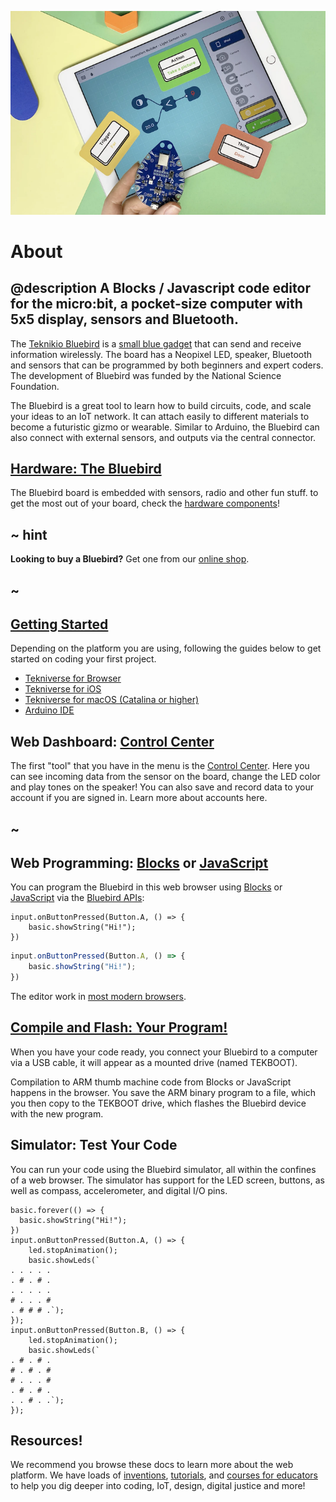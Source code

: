 ![](/static/bb/about_cover.png)

# About

## @description A Blocks / Javascript code editor for the micro:bit, a pocket-size computer with 5x5 display, sensors and Bluetooth.

The [Teknikio Bluebird](https://www.teknikio.com/products/bluebird-beta-v1-6) is a [small blue gadget](/device) that can send and receive information wirelessly. The board has a Neopixel LED, speaker, Bluetooth and sensors that can be programmed by both beginners and expert coders. The development of Bluebird was funded by the National Science Foundation.


The Bluebird is a great tool to learn how to build circuits, code, and scale your ideas to an IoT network. It can attach easily to different materials to become a futuristic gizmo or wearable.  Similar to  Arduino, the Bluebird can also  connect with external sensors, and outputs via the central connector.


## [Hardware: The Bluebird](/device)

The Bluebird board is embedded with sensors, radio and other fun stuff. to get the most out of your board, check the [hardware components](/device)!

## ~ hint

**Looking to buy a Bluebird?** Get one from our [online shop](https://www.teknikio.com/products/bluebird-beta-v1-6).

## ~
## [Getting Started](/device)

Depending on the platform you are using, following the guides below to get started on coding your first project.

* [Tekniverse for Browser](https://docs.google.com/presentation/d/1XYVt2hgc4dgBF8NJ9_6Ig-4CJCHHIxLFofamozT7LPg/edit?usp=sharing)
* [Tekniverse for iOS](https://docs.google.com/presentation/d/1BYNRtuaQITB8Gv3gp-L27aF_1e40ChojV6TbpLfoeQ8/edit?usp=sharing)
* [Tekniverse for macOS (Catalina or higher)](https://docs.google.com/presentation/d/1XYVt2hgc4dgBF8NJ9_6Ig-4CJCHHIxLFofamozT7LPg/edit?usp=sharing)
* [Arduino IDE](https://docs.google.com/presentation/d/1aYCl8GMwqa82yhmZYFZRAFoSpRtjT8LwkdEfhVQePGM/edit?usp=sharing)

## Web Dashboard: [Control Center](/)
The first "tool" that you have in the menu is the [Control Center](/controlcenter). Here you can see incoming data from the sensor on the board, change the LED color and play tones on the speaker! You can also save and record data to your account if you are signed in. Learn more about accounts here.



## ~
## Web Programming: [Blocks](/blocks) or [JavaScript](/javascript)

You can program the Bluebird in this web browser using [Blocks](/blocks) or [JavaScript](/javascript) via the [Bluebird APIs](/reference):

```block
input.onButtonPressed(Button.A, () => {
    basic.showString("Hi!");
})
```
```typescript
input.onButtonPressed(Button.A, () => {
    basic.showString("Hi!");
})
```

The editor work in [most modern browsers](/browsers).

## [Compile and Flash: Your Program!](/device/usb)

When you have your code ready, you connect your Bluebird to a computer via a USB cable, it will appear as a mounted drive (named TEKBOOT).

Compilation to ARM thumb machine code from Blocks or JavaScript happens in the browser. You save the ARM binary program to a file, which you then copy to the TEKBOOT drive, which flashes the Bluebird device with the new program.


## Simulator: Test Your Code

You can run your code using the Bluebird simulator, all within the confines of a web browser. The simulator has support for the LED screen, buttons, as well as compass, accelerometer, and digital I/O pins.


```sim
basic.forever(() => {
  basic.showString("Hi!");
})
input.onButtonPressed(Button.A, () => {
    led.stopAnimation();
    basic.showLeds(`
. . . . .
. # . # .
. . . . .
# . . . #
. # # # .`);
});
input.onButtonPressed(Button.B, () => {
    led.stopAnimation();
    basic.showLeds(`
. # . # .
# . # . #
# . . . #
. # . # .
. . # . .`);
});
```

## Resources!

We recommend you browse these docs to learn more about the web platform. We have loads of [inventions](https://tekniverse.teknikio.com/resources/inventions), [tutorials](/Projects), and [courses for educators](https://tekniverse.teknikio.com/resources/classes) to help you dig deeper into coding, IoT, design, digital justice and more!


<!--## C++ Runtime

The [C++ micro:bit runtime](http://lancaster-university.github.io/microbit-docs/), created at [Lancaster University](http://www.lancaster.ac.uk/), provides access to the hardware functions of the micro:bit,
as well as a set of helper functions (such as displaying a number/image/string on the LED screen).

The [micro:bit library](/reference) mirrors the functions of the C++ library.
When code is compiled to ARM machine code, the calls to JavaScript micro:bit functions are replaced with calls to the corresponding C++ functions.

## [Command Line Tools](/cli)

Looking to use @homeurl@ in your favorite editor? Install the [command line tools](/cli) and get rolling!

## [Extensions](/extensions)

Create, edit and distribute your own blocks and JavaScript using [extensions](/extensions). Extensions are hosted on GitHub and may be written using C++, JavaScript and/or ARM thumb.

## [Open Source](/open-source)

The code for the micro:bit is [open source](/open-source) on GitHub. Contributors are welcome!

```package
radio
```
-->
